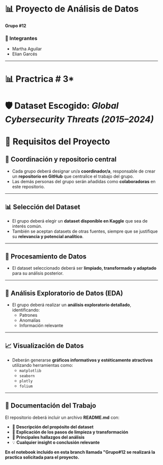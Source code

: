 #  📊 Proyecto de Análisis de Datos 

**Grupo #12**

### 👥 Integrantes  
- Martha Aguilar  
- Elian Garcés  

---

# 📊 Practrica # 3* 

# 🛡️  Dataset Escogido: *Global Cybersecurity Threats (2015–2024)*  

# 📌 Requisitos del Proyecto

## 👥 Coordinación y repositorio central  
- Cada grupo deberá designar un/a **coordinador/a**, responsable de crear un **repositorio en GitHub** que centralice el trabajo del grupo.  
- Las demás personas del grupo serán añadidas como **colaboradoras** en este repositorio.  

---

## 📊 Selección del Dataset  
- El grupo deberá elegir un **dataset disponible en Kaggle** que sea de interés común.  
- También se aceptan datasets de otras fuentes, siempre que se justifique su **relevancia y potencial analítico**.  

---

## 🧹 Procesamiento de Datos  
- El dataset seleccionado deberá ser **limpiado, transformado y adaptado** para su análisis posterior.  

---

## 🔎 Análisis Exploratorio de Datos (EDA)  
- El grupo deberá realizar un **análisis exploratorio detallado**, identificando:  
  - Patrones  
  - Anomalías  
  - Información relevante  

---

## 📈 Visualización de Datos  
- Deberán generarse **gráficos informativos y estéticamente atractivos** utilizando herramientas como:  
  - `matplotlib`  
  - `seaborn`  
  - `plotly`  
  - `folium`  

---

## 📝 Documentación del Trabajo  
El repositorio deberá incluir un archivo **README.md** con:  

- 📌 **Descripción del propósito del dataset**  
- 🧹 **Explicación de los pasos de limpieza y transformación**  
- 🔎 **Principales hallazgos del análisis**  
- 💡 **Cualquier insight o conclusión relevante**  



**En el notebook incluido en esta branch llamada "Grupo#12 se realizará la practica solicitada para el proyecto.**




